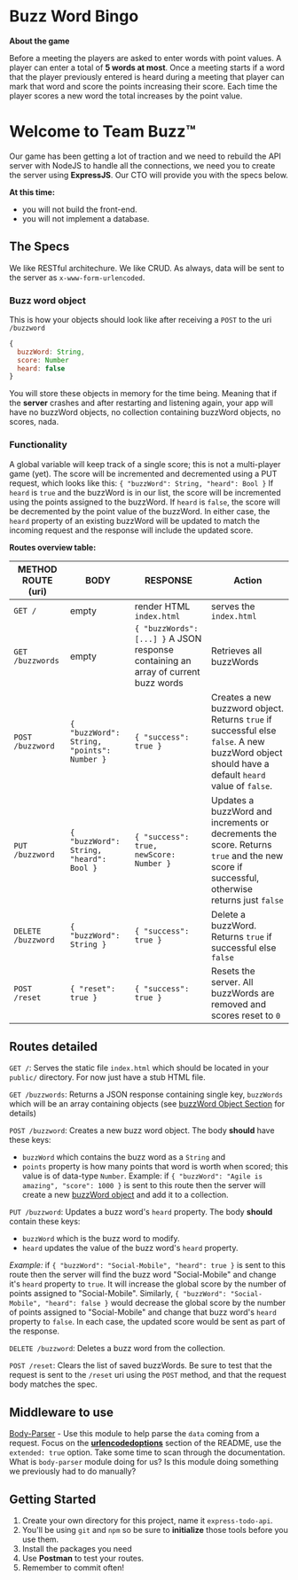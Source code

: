 # Buzz Word Bingo
**About the game**

Before a meeting the players are asked to enter words with point values. A player can enter a total of **5 words at most**. Once a meeting starts if a word that the player previously entered is heard during a meeting that player can mark that word and score the points increasing their score. Each time the player scores a new word the total increases by the point value.

# Welcome to Team Buzz™
Our game has been getting a lot of traction and we need to rebuild the API server with NodeJS
to handle all the connections, we need you to create the server using **ExpressJS**. Our CTO will provide you with
the specs below.

**At this time:**
- you will not build the front-end.
- you will not implement a database.

## The Specs
We like RESTful architechure. We like CRUD. As always, data will be sent to the server as `x-www-form-urlencoded`.

### Buzz word object
This is how your objects should look like after receiving a `POST` to the uri `/buzzword`

```javascript
{
  buzzWord: String,
  score: Number
  heard: false
}
```

You will store these objects in memory for the time being. Meaning that if the **server** crashes and after restarting and listening again, your app will have no buzzWord objects, no collection containing buzzWord objects, no scores, nada.

### Functionality
A global variable will keep track of a single score; this is not a multi-player game (yet). The score will be incremented and decremented using a PUT request, which looks like this: `{ "buzzWord": String, "heard": Bool }` If `heard` is `true` and the buzzWord is in our list, the score will be incremented using the points assigned to the buzzWord. If `heard` is `false`, the score will be decremented by the point value of the buzzWord. In either case, the `heard` property of an existing buzzWord will be updated to match the incoming request and the response will include the updated score.

**Routes overview table:**

| **METHOD** **ROUTE (uri)** | **BODY** | **RESPONSE** | **Action** |
|---|---|---|---|
| `GET /` | empty | render HTML `index.html` | serves the `index.html` |
| `GET /buzzwords` | empty | `{ "buzzWords": [...] }` A JSON response containing an array of current buzz words | Retrieves all buzzWords |
| `POST /buzzword` | `{ "buzzWord": String, "points": Number }` | `{ "success": true }` | Creates a new buzzword object. Returns `true` if successful else `false`. A new buzzWord object should have a default `heard` value of `false`.|
| `PUT /buzzword` | `{ "buzzWord": String, "heard": Bool }` |  `{ "success": true, newScore: Number }` | Updates a buzzWord and increments or decrements the score. Returns `true` and the new score if successful, otherwise returns just `false` |
| `DELETE /buzzword` | `{ "buzzWord": String }` | `{ "success": true }` | Delete a buzzWord. Returns `true` if successful else `false` |
| `POST /reset` | `{ "reset": true }` | `{ "success": true }` | Resets the server. All buzzWords are removed and scores reset to `0` |

## Routes detailed
`GET /`: Serves the static file `index.html` which should be located in your `public/` directory. For now just have a stub HTML file.

`GET /buzzwords`: Returns a JSON response containing single key, `buzzWords` which will be an array containing objects (see [buzzWord Object Section](https://gist.github.com/sgnl/378bd9b54c566f0f22ef#buzz-word-object) for details)

`POST /buzzword`: Creates a new buzz word object. The body **should** have these keys:
  - `buzzWord` which contains the buzz word as a `String` and
  - `points` property is how many points that word is worth when scored; this value is of data-type `Number`.
  Example:
  if `{ "buzzWord": "Agile is amazing", "score": 1000 }` is sent to this route then the server will create a new [buzzWord object](https://github.com/expressjs/body-parser#bodyparserurlencodedoptions) and add it to a collection.

`PUT /buzzword`:  Updates a buzz word's `heard` property. The body **should** contain these keys:
  - `buzzWord` which is the buzz word to modify.
  - `heard` updates the value of the buzz word's `heard` property.

  *Example:*
  if `{ "buzzWord": "Social-Mobile", "heard": true }` is sent to this route then the server will find the buzz word "Social-Mobile" and change it's `heard` property to `true`. It will increase the global score by the number of points assigned to "Social-Mobile". Similarly, `{ "buzzWord": "Social-Mobile", "heard": false }` would decrease the global score by the number of points assigned to "Social-Mobile" and change that buzz word's `heard` property to `false`. In each case, the updated score would be sent as part of the response.

`DELETE /buzzword`: Deletes a buzz word from the collection.

`POST /reset`: Clears the list of saved buzzWords. Be sure to test that the request is sent to the `/reset` uri using the `POST` method, and that the request body matches the spec.


## Middleware to use
[Body-Parser](https://github.com/expressjs/body-parser) - Use this module to help parse the `data` coming from a request. Focus on the **[urlencodedoptions](https://github.com/expressjs/body-parser#bodyparserurlencodedoptions)** section of the README, use the `extended: true` option. Take some time to scan through the documentation. What is `body-parser` module doing for us? Is this module doing something we previously had to do manually?

## Getting Started
1. Create your own directory for this project, name it `express-todo-api`.
1. You'll be using `git` and `npm` so be sure to **initialize** those tools before you use them.
1. Install the packages you need
1. Use **Postman** to test your routes.
1. Remember to commit often!